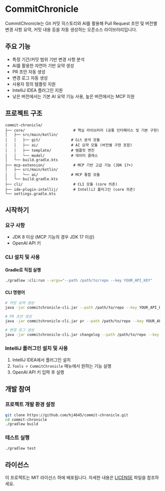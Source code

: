 # CommitChronicle

CommitChronicle는 Git 커밋 히스토리와 AI를 활용해 Pull Request 초안 및 버전별 변경 사항 요약, 커밋 내용 등을 자동 생성하는 오픈소스 라이브러리입니다.

## 주요 기능

- 특정 기간/커밋 범위 기반 변경 사항 분석
- AI를 활용한 자연어 기반 요약 생성
- PR 초안 자동 생성
- 변경 로그 자동 생성
- 사용자 정의 템플릿 지원
- IntelliJ IDEA 플러그인 지원
- 낮은 버전에서는 기본 AI 요약 기능 사용, 높은 버전에서는 MCP 지원

## 프로젝트 구조

```
commit-chronicle/
├── core/                      # 핵심 라이브러리 (공통 인터페이스 및 기본 구현)
│   ├── src/main/kotlin/
│   │   ├── git/              # Git 분석 모듈
│   │   ├── ai/               # AI 요약 모듈 (버전별 구현 포함)
│   │   ├── template/         # 템플릿 엔진
│   │   └── model/            # 데이터 클래스
│   └── build.gradle.kts
├── mcp-extension/             # MCP 기반 고급 기능 (JDK 17+)
│   ├── src/main/kotlin/
│   │   └── ai/               # MCP 통합 모듈
│   └── build.gradle.kts
├── cli/                       # CLI 모듈 (core 의존)
├── ide-plugin-intellij/       # IntelliJ 플러그인 (core 의존)
└── settings.gradle.kts
```

## 시작하기

### 요구 사항

- JDK 8 이상 (MCP 기능의 경우 JDK 17 이상)
- OpenAI API 키

### CLI 설치 및 사용

#### Gradle로 직접 실행

```bash
./gradlew :cli:run --args="--path /path/to/repo --key YOUR_API_KEY"
```

#### CLI 명령어

```bash
# 커밋 요약 생성
java -jar commitchronicle-cli.jar --path /path/to/repo --key YOUR_API_KEY

# PR 초안 생성
java -jar commitchronicle-cli.jar pr --path /path/to/repo --key YOUR_API_KEY --title "PR 제목"

# 변경 로그 생성
java -jar commitchronicle-cli.jar changelog --path /path/to/repo --key YOUR_API_KEY
```

### IntelliJ 플러그인 설치 및 사용

1. IntelliJ IDEA에서 플러그인 설치
2. `Tools > CommitChronicle` 메뉴에서 원하는 기능 실행
3. OpenAI API 키 입력 후 실행

## 개발 참여

### 프로젝트 개발 환경 설정

```bash
git clone https://github.com/hj4645/commit-chronicle.git
cd commit-chronicle
./gradlew build
```

### 테스트 실행

```bash
./gradlew test
```

## 라이선스

이 프로젝트는 MIT 라이선스 하에 배포됩니다. 자세한 내용은 [LICENSE](LICENSE) 파일을 참조하세요.